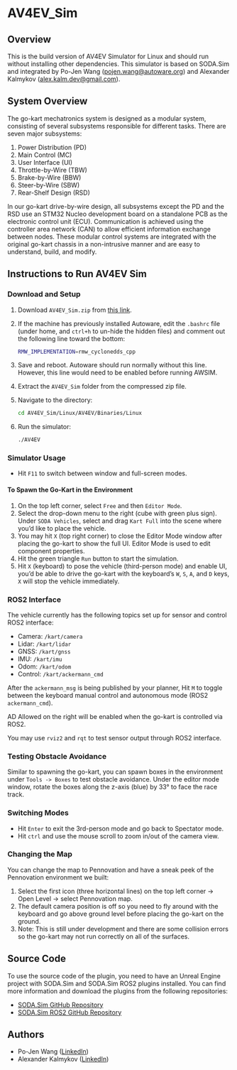 # AV4EV_Sim

## Overview

This is the build version of AV4EV Simulator for Linux and should run without installing other dependencies. This simulator is based on SODA.Sim and integrated by Po-Jen Wang (pojen.wang@autoware.org) and Alexander Kalmykov (alex.kalm.dev@gmail.com).

## System Overview

The go-kart mechatronics system is designed as a modular system, consisting of several subsystems responsible for different tasks. There are seven major subsystems:
1. Power Distribution (PD)
2. Main Control (MC)
3. User Interface (UI)
4. Throttle-by-Wire (TBW)
5. Brake-by-Wire (BBW)
6. Steer-by-Wire (SBW)
7. Rear-Shelf Design (RSD)

In our go-kart drive-by-wire design, all subsystems except the PD and the RSD use an STM32 Nucleo development board on a standalone PCB as the electronic control unit (ECU). Communication is achieved using the controller area network (CAN) to allow efficient information exchange between nodes. These modular control systems are integrated with the original go-kart chassis in a non-intrusive manner and are easy to understand, build, and modify.

## Instructions to Run AV4EV Sim

### Download and Setup

1. Download `AV4EV_Sim.zip` from [this link](https://github.com/mlab-upenn/AV4EV_Sim/releases/tag/v1.1.0).

2. If the machine has previously installed Autoware, edit the `.bashrc` file (under home, and `ctrl+h` to un-hide the hidden files) and comment out the following line toward the bottom:
    ```sh
    RMW_IMPLEMENTATION=rmw_cyclonedds_cpp
    ```
3. Save and reboot. Autoware should run normally without this line. However, this line would need to be enabled before running AWSIM.

4. Extract the `AV4EV_Sim` folder from the compressed zip file.

5. Navigate to the directory:
    ```sh
    cd AV4EV_Sim/Linux/AV4EV/Binaries/Linux
    ```

6. Run the simulator:
    ```sh
    ./AV4EV
    ```

### Simulator Usage

- Hit `F11` to switch between window and full-screen modes.

#### To Spawn the Go-Kart in the Environment

1. On the top left corner, select `Free` and then `Editor Mode`.
2. Select the drop-down menu to the right (cube with green plus sign). Under `SODA Vehicles`, select and drag `Kart Full` into the scene where you’d like to place the vehicle.
3. You may hit `X` (top right corner) to close the Editor Mode window after placing the go-kart to show the full UI. Editor Mode is used to edit component properties.
4. Hit the green triangle `Run` button to start the simulation.
5. Hit `X` (keyboard) to pose the vehicle (third-person mode) and enable UI, you’d be able to drive the go-kart with the keyboard’s `W`, `S`, `A`, and `D` keys, `X` will stop the vehicle immediately.

### ROS2 Interface

The vehicle currently has the following topics set up for sensor and control ROS2 interface:
- Camera: `/kart/camera`
- Lidar: `/kart/lidar`
- GNSS: `/kart/gnss`
- IMU: `/kart/imu`
- Odom: `/kart/odom`
- Control: `/kart/ackermann_cmd`

After the `ackermann_msg` is being published by your planner, Hit `M` to toggle between the keyboard manual control and autonomous mode (ROS2 `ackermann_cmd`).

AD Allowed on the right will be enabled when the go-kart is controlled via ROS2.

You may use `rviz2` and `rqt` to test sensor output through ROS2 interface.

### Testing Obstacle Avoidance

Similar to spawning the go-kart, you can spawn boxes in the environment under `Tools -> Boxes` to test obstacle avoidance. Under the editor mode window, rotate the boxes along the z-axis (blue) by 33° to face the race track.

### Switching Modes

- Hit `Enter` to exit the 3rd-person mode and go back to Spectator mode.
- Hit `ctrl` and use the mouse scroll to zoom in/out of the camera view.

### Changing the Map

You can change the map to Pennovation and have a sneak peek of the Pennovation environment we built:
1. Select the first icon (three horizontal lines) on the top left corner -> Open Level -> select Pennovation map.
2. The default camera position is off so you need to fly around with the keyboard and go above ground level before placing the go-kart on the ground.
3. Note: This is still under development and there are some collision errors so the go-kart may not run correctly on all of the surfaces.

## Source Code

To use the source code of the plugin, you need to have an Unreal Engine project with SODA.Sim and SODA.Sim ROS2 plugins installed. You can find more information and download the plugins from the following repositories:
- [SODA.Sim GitHub Repository](https://github.com/soda-auto/soda-sim)
- [SODA.Sim ROS2 GitHub Repository](https://github.com/soda-auto/soda-sim-ros2)

## Authors

- Po-Jen Wang ([LinkedIn](https://www.linkedin.com/in/pojen-wang/))
- Alexander Kalmykov ([LinkedIn](https://www.linkedin.com/in/alexander-kalmykov-26379a1b4/))
